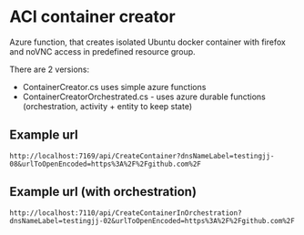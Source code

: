 # ACI container creator 
Azure function, that creates isolated Ubuntu docker container with firefox and noVNC access in predefined resource group.


There are 2 versions:
- ContainerCreator.cs uses simple azure functions
- ContainerCreatorOrchestrated.cs - uses azure durable functions (orchestration, activity + entity to keep state)


## Example url

```
http://localhost:7169/api/CreateContainer?dnsNameLabel=testingjj-08&urlToOpenEncoded=https%3A%2F%2Fgithub.com%2F
```

## Example url (with orchestration)

```
http://localhost:7110/api/CreateContainerInOrchestration?dnsNameLabel=testingjj-02&urlToOpenEncoded=https%3A%2F%2Fgithub.com%2F
```